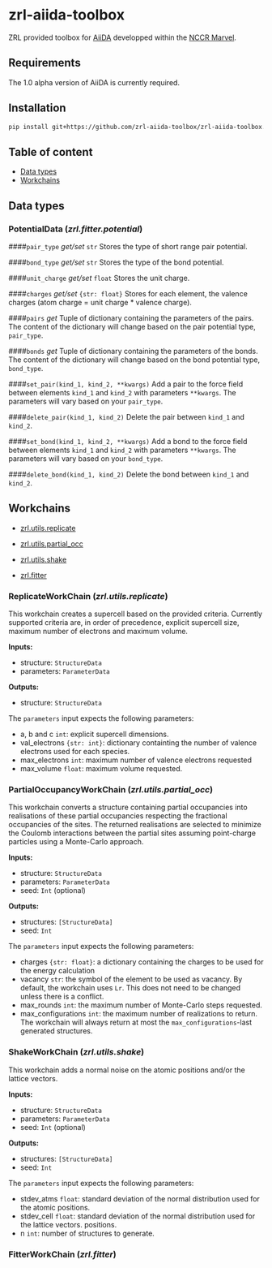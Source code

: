 # zrl-aiida-toolbox
ZRL provided toolbox for [AiiDA](http://www.aiida.net/) developped within 
the [NCCR Marvel](http://nccr-marvel.ch/).

## Requirements

The 1.0 alpha version of AiiDA is currently required.

## Installation

```bash
pip install git+https://github.com/zrl-aiida-toolbox/zrl-aiida-toolbox.git@dev#egg=zrl-aiida-toolbox
```

## Table of content

- [Data types](#data-types)
- [Workchains](#workchains)

## <a name="data-types"></a>Data types

### PotentialData (*zrl.fitter.potential*)

####`pair_type` *get/set* `str` 
Stores the type of short range pair potential.

####`bond_type` *get/set* `str` 
Stores the type of the bond potential.

####`unit_charge` *get/set* `float` 
Stores the unit charge.

####`charges` *get/set* `{str: float}`
Stores for each element, the valence charges (atom charge = unit charge * valence charge).

####`pairs` *get*
Tuple of dictionary containing the parameters of the pairs. The content of the dictionary 
will change based on the pair potential type, `pair_type`.

####`bonds` *get*
Tuple of dictionary containing the parameters of the bonds. The content of the dictionary 
will change based on the bond potential type, `bond_type`.

####`set_pair(kind_1, kind_2, **kwargs)`
Add a pair to the force field between elements `kind_1` and `kind_2` with parameters `**kwargs`.
The parameters will vary based on your `pair_type`.

####`delete_pair(kind_1, kind_2)`
Delete the pair between `kind_1` and `kind_2`.

####`set_bond(kind_1, kind_2, **kwargs)`
Add a bond to the force field between elements `kind_1` and `kind_2` with parameters `**kwargs`.
The parameters will vary based on your `bond_type`.

####`delete_bond(kind_1, kind_2)`
Delete the bond between `kind_1` and `kind_2`.


## <a name="workchains"></a>Workchains

- [zrl.utils.replicate](#zrl-utils-replicate)
- [zrl.utils.partial_occ](#zrl-utils-partial_occ)
- [zrl.utils.shake](#zrl-utils-shake)

- [zrl.fitter](#zrl-fitter-workchain)

### <a name="zrl-utils-replicate"></a>ReplicateWorkChain (*zrl.utils.replicate*)

This workchain creates a supercell based on the provided criteria. Currently supported 
criteria are, in order of precedence, explicit supercell size, maximum number of electrons 
and maximum volume.

**Inputs:**
- structure: `StructureData`
- parameters: `ParameterData`

**Outputs:**
- structure: `StructureData`

The `parameters` input expects the following parameters:
- a, b and c `int`: explicit supercell dimensions.
- val_electrons `{str: int}`: dictionary containting the number of valence electrons used 
  for each species. 
- max_electrons `int`: maximum number of valence electrons requested
- max_volume `float`: maximum volume requested.

### <a name="zrl-utils-partial_occ"></a>PartialOccupancyWorkChain (*zrl.utils.partial_occ*)

This workchain converts a structure containing partial occupancies into realisations of these
partial occupancies respecting the fractional occupancies of the sites. The returned 
realisations are selected to minimize the Coulomb interactions between the partial sites 
assuming point-charge particles using a Monte-Carlo approach.

**Inputs:**
- structure: `StructureData`
- parameters: `ParameterData`
- seed: `Int` (optional)

**Outputs:**
- structures: `[StructureData]`
- seed: `Int`

The `parameters` input expects the following parameters:
- charges `{str: float}`: a dictionary containing the charges to be used for the energy 
  calculation
- vacancy `str`: the symbol of the element to be used as vacancy. By default, the workchain 
  uses `Lr`. This does not need to be changed unless there is a conflict.
- max_rounds `int`: the maximum number of Monte-Carlo steps requested.
- max_configurations `int`: the maximum number of realizations to return. The workchain will
  always return at most the `max_configurations`-last generated structures.

### <a name="zrl-utils-shake"></a>ShakeWorkChain (*zrl.utils.shake*)

This workchain adds a normal noise on the atomic positions and/or the lattice vectors.

**Inputs:**
- structure: `StructureData`
- parameters: `ParameterData`
- seed: `Int` (optional)

**Outputs:**
- structures: `[StructureData]`
- seed: `Int`

The `parameters` input expects the following parameters:
- stdev_atms `float`: standard deviation of the normal distribution used for the atomic 
  positions. 
- stdev_cell `float`: standard deviation of the normal distribution used for the lattice 
  vectors. 
  positions. 
- n `int`:  number of structures to generate.

### <a name="zrl-fitter-workchain"></a>FitterWorkChain (*zrl.fitter*)
